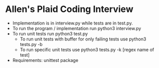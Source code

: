 # Allen's Plaid Coding Interview

- Implementation is in interview.py while tests are in test.py. 
- To run the program / implementation run python3 interview.py
- To run unit tests run python3 test.py
  - To run unit tests with buffer for only failing tests use python3 tests.py -b
  - To run specific unit tests use python3 tests.py -k [regex name of test]
- Requirements: unittest package